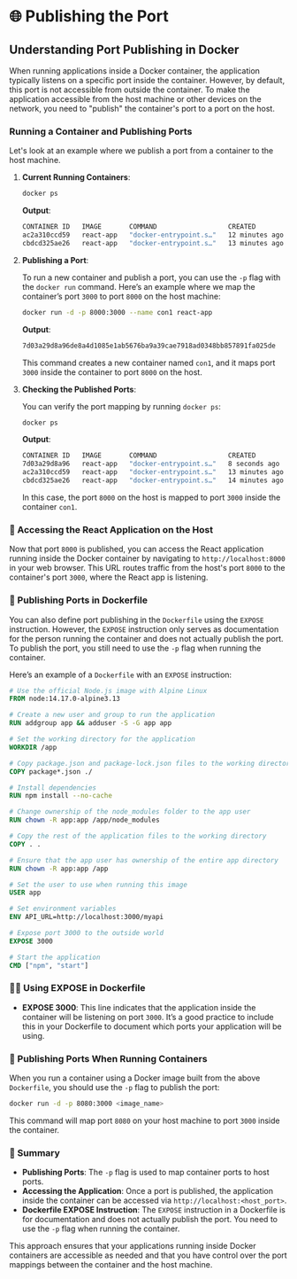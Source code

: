 # 🌐 Publishing the Port

## Understanding Port Publishing in Docker

When running applications inside a Docker container, the application typically listens on a specific port inside the container. However, by default, this port is not accessible from outside the container. To make the application accessible from the host machine or other devices on the network, you need to "publish" the container's port to a port on the host.

### Running a Container and Publishing Ports

Let's look at an example where we publish a port from a container to the host machine.

1. **Current Running Containers**:

   ```bash
   docker ps
   ```

   **Output**:

   ```bash
   CONTAINER ID   IMAGE       COMMAND                  CREATED          STATUS          PORTS      NAMES       
   ac2a310ccd59   react-app   "docker-entrypoint.s…"   12 minutes ago   Up 12 minutes   3000/tcp   blue_whale  
   cbdcd325ae26   react-app   "docker-entrypoint.s…"   13 minutes ago   Up 13 minutes   3000/tcp   great_diffie
   ```

2. **Publishing a Port**:

   To run a new container and publish a port, you can use the `-p` flag with the `docker run` command. Here’s an example where we map the container’s port `3000` to port `8000` on the host machine:

   ```bash
   docker run -d -p 8000:3000 --name con1 react-app
   ```

   **Output**:

   ```bash
   7d03a29d8a96de8a4d1085e1ab5676ba9a39cae7918ad0348bb857891fa025de
   ```

   This command creates a new container named `con1`, and it maps port `3000` inside the container to port `8000` on the host.

3. **Checking the Published Ports**:

   You can verify the port mapping by running `docker ps`:

   ```bash
   docker ps
   ```

   **Output**:

   ```bash
   CONTAINER ID   IMAGE       COMMAND                  CREATED          STATUS          PORTS                  NAMES
   7d03a29d8a96   react-app   "docker-entrypoint.s…"   8 seconds ago    Up 6 seconds    0.0.0.0:8000->3000/tcp con1
   ac2a310ccd59   react-app   "docker-entrypoint.s…"   13 minutes ago   Up 13 minutes   3000/tcp                blue_whale
   cbdcd325ae26   react-app   "docker-entrypoint.s…"   14 minutes ago   Up 14 minutes   3000/tcp                great_diffie
   ```

   In this case, the port `8000` on the host is mapped to port `3000` inside the container `con1`.

### 📲 Accessing the React Application on the Host

Now that port `8000` is published, you can access the React application running inside the Docker container by navigating to `http://localhost:8000` in your web browser. This URL routes traffic from the host's port `8000` to the container's port `3000`, where the React app is listening.

### 📝 Publishing Ports in Dockerfile

You can also define port publishing in the `Dockerfile` using the `EXPOSE` instruction. However, the `EXPOSE` instruction only serves as documentation for the person running the container and does not actually publish the port. To publish the port, you still need to use the `-p` flag when running the container.

Here’s an example of a `Dockerfile` with an `EXPOSE` instruction:

```dockerfile
# Use the official Node.js image with Alpine Linux
FROM node:14.17.0-alpine3.13

# Create a new user and group to run the application
RUN addgroup app && adduser -S -G app app

# Set the working directory for the application
WORKDIR /app

# Copy package.json and package-lock.json files to the working directory
COPY package*.json ./

# Install dependencies
RUN npm install --no-cache

# Change ownership of the node_modules folder to the app user
RUN chown -R app:app /app/node_modules

# Copy the rest of the application files to the working directory
COPY . .

# Ensure that the app user has ownership of the entire app directory
RUN chown -R app:app /app

# Set the user to use when running this image
USER app

# Set environment variables
ENV API_URL=http://localhost:3000/myapi

# Expose port 3000 to the outside world
EXPOSE 3000

# Start the application
CMD ["npm", "start"]
```

### 🧑‍💻 Using EXPOSE in Dockerfile

- **EXPOSE 3000**: This line indicates that the application inside the container will be listening on port `3000`. It’s a good practice to include this in your Dockerfile to document which ports your application will be using.

### 🚀 Publishing Ports When Running Containers

When you run a container using a Docker image built from the above `Dockerfile`, you should use the `-p` flag to publish the port:

```bash
docker run -d -p 8080:3000 <image_name>
```

This command will map port `8080` on your host machine to port `3000` inside the container.

### 📝 Summary

- **Publishing Ports**: The `-p` flag is used to map container ports to host ports.
- **Accessing the Application**: Once a port is published, the application inside the container can be accessed via `http://localhost:<host_port>`.
- **Dockerfile EXPOSE Instruction**: The `EXPOSE` instruction in a Dockerfile is for documentation and does not actually publish the port. You need to use the `-p` flag when running the container.

This approach ensures that your applications running inside Docker containers are accessible as needed and that you have control over the port mappings between the container and the host machine.